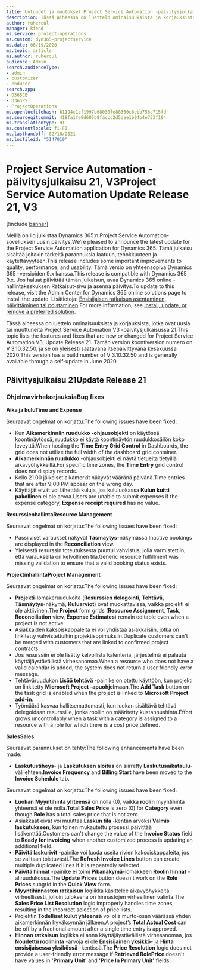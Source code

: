 ```yaml
---
title: Uutuudet ja muutokset Project Service Automation -päivitysjulkaisussa 21, V3
description: Tässä aiheessa on luettelo ominaisuuksista ja korjauksista, jotka ovat käytettävissä Project Service Automation -päivitysjulkaisussa 21, V3.
author: ruhercul
manager: kfend
ms.service: project-operations
ms.custom: dyn365-projectservice
ms.date: 06/19/2020
ms.topic: article
ms.author: ruhercul
audience: Admin
search.audienceType:
- admin
- customizer
- enduser
search.app:
- D365CE
- D365PS
- ProjectOperations
ms.openlocfilehash: b1194c1cf1997b68030fe88360c6ebb756c715fd
ms.sourcegitcommit: 418fa1fe9d605b8faccc2d5dee1b04b4e753f194
ms.translationtype: HT
ms.contentlocale: fi-FI
ms.lasthandoff: 02/10/2021
ms.locfileid: "5147019"
---
```

# <a name="project-service-automation-update-release-21-v3"></a><span data-ttu-id="122ca-103">Project Service Automation -päivitysjulkaisu 21, V3</span><span class="sxs-lookup"><span data-stu-id="122ca-103">Project Service Automation Update Release 21, V3</span></span>

[!include [banner](../includes/psa-now-project-operations.md)]

<span data-ttu-id="122ca-104">Meillä on ilo julkistaa Dynamics 365:n Project Service Automation-sovelluksen uusin päivitys.</span><span class="sxs-lookup"><span data-stu-id="122ca-104">We’re pleased to announce the latest update for the Project Service Automation application for Dynamics 365.</span></span> <span data-ttu-id="122ca-105">Tämä julkaisu sisältää joitakin tärkeitä parannuksia laatuun, tehokkuuteen ja käytettävyyteen.</span><span class="sxs-lookup"><span data-stu-id="122ca-105">This release includes some important improvements to quality, performance, and usability.</span></span> <span data-ttu-id="122ca-106">Tämä versio on yhteensopiva Dynamics 365 -versioiden 9.x kanssa.</span><span class="sxs-lookup"><span data-stu-id="122ca-106">This release is compatible with Dynamics 365 9.x.</span></span> <span data-ttu-id="122ca-107">Jos haluat päivittää tämän julkaisun, avaa Dynamics 365 online -hallintakeskuksen Ratkaisut-sivu ja asenna päivitys.</span><span class="sxs-lookup"><span data-stu-id="122ca-107">To update to this release, visit the Admin Center for Dynamics 365 online solutions page to install the update.</span></span> <span data-ttu-id="122ca-108">Lisätietoja: [Ensisijaisen ratkaisun asentaminen, päivittäminen tai poistaminen](https://docs.microsoft.com/power-platform/admin/install-remove-preferred-solution).</span><span class="sxs-lookup"><span data-stu-id="122ca-108">For more information, see [Install, update, or remove a preferred solution](https://docs.microsoft.com/power-platform/admin/install-remove-preferred-solution).</span></span>

<span data-ttu-id="122ca-109">Tässä aiheessa on luettelo ominaisuuksista ja korjauksista, jotka ovat uusia tai muuttuneita Project Service Automation V3 -päivitysjulkaisussa 21.</span><span class="sxs-lookup"><span data-stu-id="122ca-109">This topic lists the features and fixes that are new or changed for Project Service Automation V3, Update Release 21.</span></span> <span data-ttu-id="122ca-110">Tämän version koontiversion numero on V 3.10.32.50, ja se on yleisesti saatavana itsepäivittyvänä kesäkuussa 2020.</span><span class="sxs-lookup"><span data-stu-id="122ca-110">This version has a build number of V 3.10.32.50 and is generally available through a self-update in June 2020.</span></span>

## <a name="update-release-21"></a><span data-ttu-id="122ca-111">Päivitysjulkaisu 21</span><span class="sxs-lookup"><span data-stu-id="122ca-111">Update Release 21</span></span>

### <a name="bug-fixes"></a><span data-ttu-id="122ca-112">Ohjelmavirhekorjauksia</span><span class="sxs-lookup"><span data-stu-id="122ca-112">Bug fixes</span></span>

<span data-ttu-id="122ca-113">**Aika ja kulu**</span><span class="sxs-lookup"><span data-stu-id="122ca-113">**Time and Expense**</span></span>

<span data-ttu-id="122ca-114">Seuraavat ongelmat on korjattu:</span><span class="sxs-lookup"><span data-stu-id="122ca-114">The following issues have been fixed:</span></span>

- <span data-ttu-id="122ca-115">Kun **Aikamerkinnän ruudukko -ohjausobjekti** on käytössä koontinäytössä, ruudukko ei käytä koontinäytön ruudukkosäilön koko leveyttä.</span><span class="sxs-lookup"><span data-stu-id="122ca-115">When hosting the **Time Entry Grid Control** in Dashboards, the grid does not utilize the full width of the dashboard grid container.</span></span>
- <span data-ttu-id="122ca-116">**Aikamerkinnän ruudukko** -ohjausobjekti ei näytä tietueita tietyillä aikavyöhykkeillä.</span><span class="sxs-lookup"><span data-stu-id="122ca-116">For specific time zones, the **Time Entry** grid control does not display records.</span></span>
- <span data-ttu-id="122ca-117">Kello 21.00 jälkeiset aikamerkit näkyvät vääränä päivänä.</span><span class="sxs-lookup"><span data-stu-id="122ca-117">Time entries that are after 9:00 PM appear on the wrong day.</span></span>
- <span data-ttu-id="122ca-118">Käyttäjät eivät voi lähettää kuluja, jos kululuokassa **Kulun kuitti pakollinen** ei ole arvoa.</span><span class="sxs-lookup"><span data-stu-id="122ca-118">Users are unable to submit expenses if the expense category, **Expense receipt required** has no value.</span></span>

<span data-ttu-id="122ca-119">**Resurssienhallinta**</span><span class="sxs-lookup"><span data-stu-id="122ca-119">**Resource Management**</span></span>

<span data-ttu-id="122ca-120">Seuraavat ongelmat on korjattu:</span><span class="sxs-lookup"><span data-stu-id="122ca-120">The following issues have been fixed:</span></span>

- <span data-ttu-id="122ca-121">Passiiviset varaukset näkyvät **Täsmäytys**-näkymässä.</span><span class="sxs-lookup"><span data-stu-id="122ca-121">Inactive bookings are displayed in the **Reconciliation** view.</span></span>
- <span data-ttu-id="122ca-122">Yleisestä resurssin toteutuksesta puuttui vahvistus, jolla varmistettiin, että varauksella on kelvollinen tila.</span><span class="sxs-lookup"><span data-stu-id="122ca-122">Generic resource fulfillment was missing validation to ensure that a valid booking status exists.</span></span>

<span data-ttu-id="122ca-123">**Projektinhallinta**</span><span class="sxs-lookup"><span data-stu-id="122ca-123">**Project Management**</span></span>

<span data-ttu-id="122ca-124">Seuraavat ongelmat on korjattu:</span><span class="sxs-lookup"><span data-stu-id="122ca-124">The following issues have been fixed:</span></span>

- <span data-ttu-id="122ca-125">**Projekti**-lomakeruudukoita (**Resurssien delegointi**, **Tehtävä**, **Täsmäytys**-näkymä, **Kuluarviot**) ovat muokattavissa, vaikka projekti ei ole aktiivinen.</span><span class="sxs-lookup"><span data-stu-id="122ca-125">The **Project** form grids (**Resource Assignment**, **Task**, **Reconciliation** view, **Expense Estimates**) remain editable even when a project is not active.</span></span>
- <span data-ttu-id="122ca-126">Asiakkaiden kaksoiskappaleita ei voi yhdistää asiakkaisiin, jotka on linkitetty vahvistettuihin projektisopimuksiin.</span><span class="sxs-lookup"><span data-stu-id="122ca-126">Duplicate customers can't be merged with customers that are linked to confirmed project contracts.</span></span>
- <span data-ttu-id="122ca-127">Jos resurssiin ei ole lisätty kelvollista kalenteria, järjestelmä ei palauta käyttäjäystävällistä virhesanomaa.</span><span class="sxs-lookup"><span data-stu-id="122ca-127">When a resource who does not have a valid calendar is added, the system does not return a user friendly-error message.</span></span>
- <span data-ttu-id="122ca-128">Tehtäväruudukon **Lisää tehtävä** -painike on otettu käyttöön, kun projekti on linkitetty **Microsoft Project -apuohjelmaan**.</span><span class="sxs-lookup"><span data-stu-id="122ca-128">The **Add Task** button on the task grid is enabled when the project is linked to **Microsoft Project add-in**.</span></span>
- <span data-ttu-id="122ca-129">Työmäärä kasvaa hallitsemattomasti, kun luokan sisältävä tehtävä delegoidaan resurssille, jonka rooliin on määritetty kustannushinta.</span><span class="sxs-lookup"><span data-stu-id="122ca-129">Effort grows uncontrollably when a task with a category is assigned to a resource with a role for which there is a cost price defined.</span></span>

<span data-ttu-id="122ca-130">**Sales**</span><span class="sxs-lookup"><span data-stu-id="122ca-130">**Sales**</span></span>

<span data-ttu-id="122ca-131">Seuraavat parannukset on tehty:</span><span class="sxs-lookup"><span data-stu-id="122ca-131">The following enhancements have been made:</span></span>

- <span data-ttu-id="122ca-132">**Laskutustiheys**- ja **Laskutuksen aloitus** on siirretty **Laskutusaikataulu**-välilehteen.</span><span class="sxs-lookup"><span data-stu-id="122ca-132">**Invoice Frequency** and **Billing Start** have been moved to the **Invoice Schedule** tab.</span></span>

<span data-ttu-id="122ca-133">Seuraavat ongelmat on korjattu:</span><span class="sxs-lookup"><span data-stu-id="122ca-133">The following issues have been fixed:</span></span>

- <span data-ttu-id="122ca-134">**Luokan** **Myyntihinta yhteensä** on nolla (0), vaikka **roolin** myyntihinta yhteensä ei ole nolla.</span><span class="sxs-lookup"><span data-stu-id="122ca-134">**Total Sales Price** is zero (0) for **Category** even though **Role** has a total sales price that is not zero.</span></span>
- <span data-ttu-id="122ca-135">Asiakkaat eivät voi muuttaa **Laskun tila** -kentän arvoksi **Valmis laskutukseen**, kun toinen mukautettu prosessi päivittää lisäkenttää.</span><span class="sxs-lookup"><span data-stu-id="122ca-135">Customers can't change the value of the **Invoice Status** field to **Ready for invoicing** when another customized process is updating an additional field.</span></span>
- <span data-ttu-id="122ca-136">**Päivitä laskurivit** -painike voi luoda useita rivien kaksoiskappaleita, jos se valitaan toistuvasti.</span><span class="sxs-lookup"><span data-stu-id="122ca-136">The **Refresh Invoice Lines** button can create multiple duplicated lines if it is repeatedly selected.</span></span>
- <span data-ttu-id="122ca-137">**Päivitä hinnat** -painike ei toimi **Pikanäkymä**-lomakkeen **Roolin hinnat** -aliruudukossa.</span><span class="sxs-lookup"><span data-stu-id="122ca-137">The **Update Prices** button doesn't work on the **Role Prices** subgrid in the **Quick View** form.</span></span>
- <span data-ttu-id="122ca-138">**Myyntihinnaston ratkaisun** logiikka käsittelee aikavyöhykkeitä virheellisesti, jolloin tuloksena on hinnastojen virheellinen valinta.</span><span class="sxs-lookup"><span data-stu-id="122ca-138">The **Sales Price List Resolution** logic improperly handles time zones, resulting in the incorrect selection of price lists.</span></span>
- <span data-ttu-id="122ca-139">Projektin **Todelliset kulut yhteensä** voi olla murto-osan väärässä yhden aikamerkinnän hyväksynnän jälkeen.</span><span class="sxs-lookup"><span data-stu-id="122ca-139">A project’s **Total Actual Cost** can be off by a fractional amount after a single time entry is approved.</span></span>
- <span data-ttu-id="122ca-140">**Hinnan ratkaisun** logiikka ei anna käyttäjäystävällistä virhesanomaa, jos **Noudettu roolihinta** -arvoja ei ole **Ensisijainen yksikkö**- ja **Hinta ensisijaisessa yksikössä** -kentissä.</span><span class="sxs-lookup"><span data-stu-id="122ca-140">The **Price Resolution** logic does not provide a user-friendly error message if **Retrieved RolePrice** doesn't have values in **'Primary Unit'** and **'Price In Primary Unit'** fields.</span></span>

